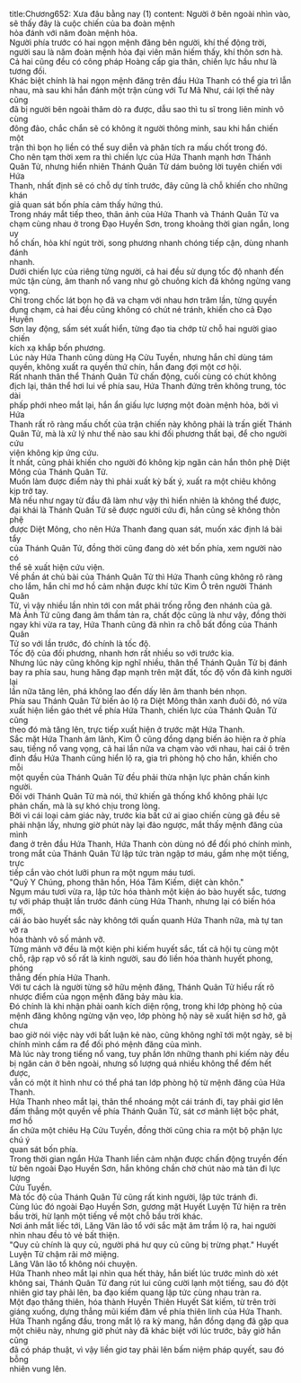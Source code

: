 title:Chương652: Xưa đâu bằng nay (1)
content:
Người ở bên ngoài nhìn vào, sẽ thấy đây là cuộc chiến của ba đoàn mệnh<br>hỏa đánh với năm đoàn mệnh hỏa.<br>Người phía trước có hai ngọn mệnh đăng bên người, khí thế động trời,<br>người sau là năm đoàn mệnh hỏa đại viên mãn hiếm thấy, khí thôn sơn hà.<br>Cả hai cũng đều có công pháp Hoàng cấp gia thân, chiến lực hầu như là<br>tương đối.<br>Khác biệt chính là hai ngọn mệnh đăng trên đầu Hứa Thanh có thể gia trì lẫn<br>nhau, mà sau khi hắn đánh một trận cùng với Tư Mã Như, cái lợi thế này cũng<br>đã bị người bên ngoài thăm dò ra được, dẫu sao thì tu sĩ trong liên minh vô cùng<br>đông đảo, chắc chắn sẽ có không ít người thông minh, sau khi hắn chiến một<br>trận thì bọn họ liền có thể suy diễn và phân tích ra mấu chốt trong đó.<br>Cho nên tạm thời xem ra thì chiến lực của Hứa Thanh mạnh hơn Thánh<br>Quân Tử, nhưng hiển nhiên Thánh Quân Tử dám buông lời tuyên chiến với Hứa<br>Thanh, nhất định sẽ có chỗ dự tính trước, đây cũng là chỗ khiến cho những khán<br>giả quan sát bốn phía cảm thấy hứng thú.<br>Trong nháy mắt tiếp theo, thân ảnh của Hứa Thanh và Thánh Quân Tử va<br>chạm cùng nhau ở trong Đạo Huyền Sơn, trong khoảng thời gian ngắn, long uy<br>hổ chấn, hỏa khí ngút trời, song phương nhanh chóng tiếp cận, dùng nhanh đánh<br>nhanh.<br>Dưới chiến lực của riêng từng người, cả hai đều sử dụng tốc độ nhanh đến<br>mức tận cùng, âm thanh nổ vang như gõ chuông kích đá không ngừng vang<br>vọng.<br>Chỉ trong chốc lát bọn họ đã va chạm với nhau hơn trăm lần, từng quyền<br>đụng chạm, cả hai đều cũng không có chút né tránh, khiến cho cả Đạo Huyền<br>Sơn lay động, sấm sét xuất hiển, từng đạo tia chớp từ chỗ hai người giao chiến<br>kích xạ khắp bốn phương.<br>Lúc này Hứa Thanh cũng dùng Hạ Cửu Tuyền, nhưng hắn chỉ dùng tám<br>quyền, không xuất ra quyền thứ chín, hắn đang đợi một cơ hội.<br>Rất nhanh thân thể Thánh Quân Tử chấn động, cuối cùng có chút không<br>địch lại, thân thể hơi lui về phía sau, Hứa Thanh đứng trên không trung, tóc dài<br>phấp phới nheo mắt lại, hắn ẩn giấu lực lượng một đoàn mệnh hỏa, bởi vì Hứa<br>Thanh rất rõ ràng mấu chốt của trận chiến này không phải là trấn giết Thánh<br>Quân Tử, mà là xử lý như thế nào sau khi đối phương thất bại, để cho người cứu<br>viện không kịp ứng cứu.<br>Ít nhất, cũng phải khiến cho người đó không kịp ngăn cản hắn thôn phệ Diệt<br>Mông của Thánh Quân Tử.<br>Muốn làm được điểm này thì phải xuất kỳ bất ý, xuất ra một chiêu không<br>kịp trở tay.<br>Mà nếu như ngay từ đầu đã làm như vậy thì hiển nhiên là không thể được,<br>đại khái là Thánh Quân Tử sẽ được người cứu đi, hắn cũng sẽ không thôn phệ<br>được Diệt Mông, cho nên Hứa Thanh đang quan sát, muốn xác định lá bài tẩy<br>của Thánh Quân Tử, đồng thời cũng đang dò xét bốn phía, xem người nào có<br>thể sẽ xuất hiện cứu viện.<br>Về phần át chủ bài của Thánh Quân Tử thì Hứa Thanh cũng không rõ ràng<br>cho lắm, hắn chỉ mơ hồ cảm nhận được khí tức Kim Ô trên người Thánh Quân<br>Tử, vì vậy nhiều lần nhìn tới con mắt phải trống rỗng đen nhánh của gã.<br>Mà Ảnh Tử cũng đang âm thầm tản ra, chất độc cũng là như vậy, đồng thời<br>ngay khi vừa ra tay, Hứa Thanh cũng đã nhìn ra chỗ bất đồng của Thánh Quân<br>Tử so với lần trước, đó chính là tốc độ.<br>Tốc độ của đối phương, nhanh hơn rất nhiều so với trước kia.<br>Nhưng lúc này cũng không kịp nghĩ nhiều, thân thể Thánh Quân Tử bị đánh<br>bay ra phía sau, hung hăng đạp mạnh trên mặt đất, tốc độ vốn đã kinh người lại<br>lần nữa tăng lên, phá không lao đến dấy lên âm thanh bén nhọn.<br>Phía sau Thánh Quân Tử biến ảo lộ ra Diệt Mông thân xanh đuôi đỏ, nó vừa<br>xuất hiện liền gáo thét về phía Hứa Thanh, chiến lực của Thánh Quân Tử cũng<br>theo đó mà tăng lên, trực tiếp xuất hiện ở trước mặt Hứa Thanh.<br>Sắc mặt Hứa Thanh âm lãnh, Kim Ô cũng đồng dạng biến ảo hiện ra ở phía<br>sau, tiếng nổ vang vọng, cả hai lần nữa va chạm vào với nhau, hai cái ô trên<br>đỉnh đầu Hứa Thanh cũng hiển lộ ra, gia trì phòng hộ cho hắn, khiến cho mỗi<br>một quyền của Thánh Quân Tử đều phải thừa nhận lực phản chấn kinh người.<br>Đối với Thánh Quân Tử mà nói, thứ khiến gã thống khổ không phải lực<br>phản chấn, mà là sự khó chịu trong lòng.<br>Bởi vì cái loại cảm giác này, trước kia bất cứ ai giao chiến cùng gã đều sẽ<br>phải nhận lấy, nhưng giờ phút này lại đảo ngược, mắt thấy mệnh đăng của mình<br>đang ở trên đầu Hứa Thanh, Hứa Thanh còn dùng nó để đối phó chính mình,<br>trong mắt của Thánh Quân Tử lập tức tràn ngập tơ máu, gầm nhẹ một tiếng, trực<br>tiếp cắn vào chót lưỡi phun ra một ngụm máu tươi.<br>"Quỷ Y Chúng, phong thân hồn, Hóa Tâm Kiếm, diệt càn khôn."<br>Ngụm máu tươi vừa ra, lập tức hóa thành một kiện áo bào huyết sắc, tương<br>tự với pháp thuật lần trước đánh cùng Hứa Thanh, nhưng lại có biến hóa mới,<br>cái áo bào huyết sắc này không tới quấn quanh Hứa Thanh nữa, mà tự tan vỡ ra<br>hóa thành vô số mảnh vỡ.<br>Từng mảnh vỡ đều là một kiện phi kiếm huyết sắc, tất cả hội tụ cùng một<br>chỗ, rập rạp vô số rất là kinh người, sau đó liền hóa thành huyết phong, phóng<br>thẳng đến phía Hứa Thanh.<br>Với tư cách là người từng sở hữu mệnh đăng, Thánh Quân Tử hiểu rất rõ<br>nhược điểm của ngọn mệnh đăng bảy màu kia.<br>Đó chính là khi nhận phải oanh kích diện rộng, trong khi lớp phòng hộ của<br>mệnh đăng không ngừng vặn vẹo, lớp phòng hộ này sẽ xuất hiện sơ hở, gã chưa<br>bao giờ nói việc này với bất luận kẻ nào, cũng không nghĩ tới một ngày, sẽ bị<br>chính mình cầm ra để đối phó mệnh đăng của mình.<br>Mà lúc này trong tiếng nổ vang, tuy phần lớn những thanh phi kiếm này đều<br>bị ngăn cản ở bên ngoài, nhưng số lượng quá nhiều không thể đếm hết được,<br>vẫn có một ít hình như có thể phá tan lớp phòng hộ từ mệnh đăng của Hứa<br>Thanh.<br>Hứa Thanh nheo mắt lại, thân thể nhoáng một cái tránh đi, tay phải giơ lên<br>đấm thẳng một quyền về phía Thánh Quân Tử, sát cơ mãnh liệt bộc phát, mơ hồ<br>ẩn chứa một chiêu Hạ Cửu Tuyền, đồng thời cũng chia ra một bộ phận lực chú ý<br>quan sát bốn phía.<br>Trong thời gian ngắn Hứa Thanh liền cảm nhận được chấn động truyền đến<br>từ bên ngoài Đạo Huyền Sơn, hắn không chần chờ chút nào mà tản đi lực lượng<br>Cửu Tuyền.<br>Mà tốc độ của Thánh Quân Tử cũng rất kinh người, lập tức tránh đi.<br>Cùng lúc đó ngoài Đạo Huyền Sơn, gương mặt Huyết Luyện Tử hiện ra trên<br>bầu trời, hừ lạnh một tiếng về một chỗ bầu trời khác.<br>Nơi ánh mắt liếc tới, Lăng Vân lão tổ với sắc mặt âm trầm lộ ra, hai người<br>nhìn nhau đều tỏ vẻ bất thiện.<br>"Quy củ chính là quy củ, người phá hư quy củ cũng bị trừng phạt." Huyết<br>Luyện Tử chậm rãi mở miệng.<br>Lăng Vân lão tổ không nói chuyện.<br>Hứa Thanh nheo mắt lại nhìn qua hết thảy, hắn biết lúc trước mình dò xét<br>không sai, Thánh Quân Tử đang rút lui cũng cười lạnh một tiếng, sau đó đột<br>nhiên giơ tay phải lên, ba đạo kiếm quang lập tức cùng nhau tràn ra.<br>Một đạo thăng thiên, hóa thành Huyền Thiên Huyết Sát kiếm, từ trên trời<br>giáng xuống, dựng thẳng mũi kiếm đâm về phía thiên linh của Hứa Thanh.<br>Hứa Thanh ngẩng đầu, trong mắt lộ ra kỳ mang, hắn đồng dạng đã gặp qua<br>một chiêu này, nhưng giờ phút này đã khác biệt với lúc trước, bây giờ hắn cũng<br>đã có pháp thuật, vì vậy liền giơ tay phải lên bấm niệm pháp quyết, sau đó bỗng<br>nhiên vung lên.
